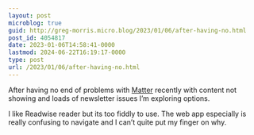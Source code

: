 ```yaml
---
layout: post
microblog: true
guid: http://greg-morris.micro.blog/2023/01/06/after-having-no.html
post_id: 4054817
date: 2023-01-06T14:58:41-0000
lastmod: 2024-06-22T16:19:17-0000
type: post
url: /2023/01/06/after-having-no.html
---
```

After having no end of problems with [Matter](https://www.gr36.com/2022/12/14/matter-my-most.html) recently with content not showing and loads of newsletter issues I’m exploring options.

I like Readwise reader but its too fiddly to use. The web app especially is really confusing to navigate and I can’t quite put my finger on why.
